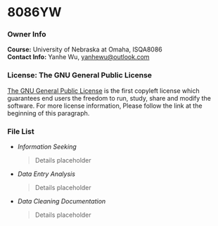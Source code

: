 # 8086YW

### Owner Info
**Course:** University of Nebraska at Omaha, ISQA8086  
**Contact Info:** Yanhe Wu, yanhewu@outlook.com

### License: The GNU General Public License
[The GNU General Public License][GNU] is the first copyleft license which guarantees end users the freedom to run, study, share and modify the software. For more license information, Please follow the link at the beginning of this paragraph.

[GNU]: https://en.wikipedia.org/wiki/GNU_General_Public_License


### File List
 * _Information Seeking_  
 
    >Details placeholder
 * _Data Entry Analysis_  
 
     >Details placeholder
 * _Data Cleaning Documentation_  
 
     >Details placeholder
